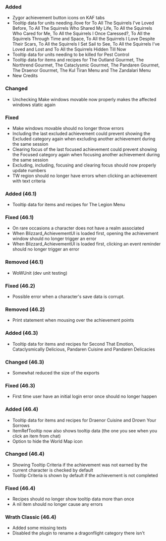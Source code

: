<p><h3>Added</h3></p>
<ul>
<li>Zygor achievement button icons on KAF tabs</li>
<li>Tooltip data for units needing /love for To All The Squirrels I've Loved Before, To All The Squirrels Who Shared My Life, To All the Squirrels Who Cared for Me, To All the Squirrels I Once Caressed?, To All the Squirrels Through Time and Space, To All the Squirrels I Love Despite Their Scars, To All the Squirrels I Set Sail to See, To All the Squirrels I've Loved and Lost and To All the Squirrels Hidden Till Now</li>
<li>Tooltip data for units needing to be killed for Pest Control</li>
<li>Tooltip data for items and recipes for The Outland Gourmet, The Northrend Gourmet, The Cataclysmic Gourmet, The Pandaren Gourmet, The Draenor Gourmet, The Kul Tiran Menu and The Zandalari Menu</li>
<li>New Credits</li>
</ul>
<p><h3>Changed</h3></p>
<ul>
<li>Unchecking Make windows movable now properly makes the affected windows static again</li>
</ul>
<p><h3>Fixed</h3></p>
<ul>
<li>Make windows movable should no longer throw errors</li>
<li>Including the last excluded achievement could prevent showing the Excluded category again when excluding another achievement during the same session</li>
<li>Clearing focus of the last focused achievement could prevent showing the Focused category again when focusing another achievement during the same session</li>
<li>Excluding, including, focusing and clearing focus should now properly update numbers</li>
<li>TW region should no longer have errors when clicking an achievement with text criteria</li>
</ul>
<p><h3>Added (46.1)</h3></p>
<ul>
<li>Tooltip data for items and recipes for The Legion Menu</li>
</ul>
<p><h3>Fixed (46.1)</h3></p>
<ul>
<li>On rare occasions a character does not have a realm associated</li>
<li>When Blizzard_AchievementUI is loaded first, opening the achievement window should no longer trigger an error</li>
<li>When Blizzard_AchievementUI is loaded first, clicking an event reminder should no longer trigger an error</li>
</ul>
<p><h3>Removed (46.1)</h3></p>
<ul>
<li>WoWUnit (dev unit testing)</li>
</ul>
<p><h3>Fixed (46.2)</h3></p>
<ul>
<li>Possible error when a character's save data is corrupt.</li>
</ul>
<p><h3>Removed (46.2)</h3></p>
<ul>
<li>Print statement when mousing over the achievement points</li>
</ul>
<p><h3>Added (46.3)</h3></p>
<ul>
<li>Tooltip data for items and recipes for Second That Emotion, Cataclysmically Delicious, Pandaren Cuisine and Pandaren Delicacies</li>
</ul>
<p><h3>Changed (46.3)</h3></p>
<ul>
<li>Somewhat reduced the size of the exports</li>
</ul>
<p><h3>Fixed (46.3)</h3></p>
<ul>
<li>First time user have an initial login error once should no longer happen</li>
</ul>
<p><h3>Added (46.4)</h3></p>
<ul>
<li>Tooltip data for items and recipes for Draenor Cuisine and Drown Your Sorrows</li>
<li>ItemRefTooltip now also shows tooltip data (the one you see when you click an item from chat)</li>
<li>Option to hide the World Map icon</li>
</ul>
<p><h3>Changed (46.4)</h3></p>
<ul>
<li>Showing Tooltip Criteria if the achievement was not earned by the current character is checked by default</li>
<li>Tooltip Criteria is shown by default if the achievement is not completed</li>
</ul>
<p><h3>Fixed (46.4)</h3></p>
<ul>
<li>Recipes should no longer show tooltip data more than once</li>
<li>A nil item should no longer cause any errors</li>
</ul>
<p><h3>Wrath Classic (46.4)</h3></p>
<ul>
<li>Added some missing texts</li>
<li>Disabled the plugin to rename a dragonflight category there isn't</li>
</ul>
